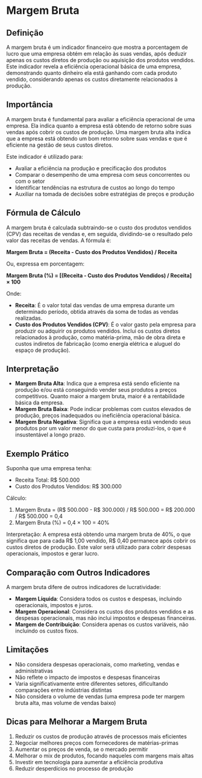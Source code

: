 # Margem Bruta

## Definição
A margem bruta é um indicador financeiro que mostra a porcentagem de lucro que uma empresa obtém em relação às suas vendas, após deduzir apenas os custos diretos de produção ou aquisição dos produtos vendidos. Este indicador revela a eficiência operacional básica de uma empresa, demonstrando quanto dinheiro ela está ganhando com cada produto vendido, considerando apenas os custos diretamente relacionados à produção.

## Importância
A margem bruta é fundamental para avaliar a eficiência operacional de uma empresa. Ela indica quanto a empresa está obtendo de retorno sobre suas vendas após cobrir os custos de produção. Uma margem bruta alta indica que a empresa está obtendo um bom retorno sobre suas vendas e que é eficiente na gestão de seus custos diretos.

Este indicador é utilizado para:
- Avaliar a eficiência na produção e precificação dos produtos
- Comparar o desempenho de uma empresa com seus concorrentes ou com o setor
- Identificar tendências na estrutura de custos ao longo do tempo
- Auxiliar na tomada de decisões sobre estratégias de preços e produção

## Fórmula de Cálculo
A margem bruta é calculada subtraindo-se o custo dos produtos vendidos (CPV) das receitas de vendas e, em seguida, dividindo-se o resultado pelo valor das receitas de vendas. A fórmula é:

**Margem Bruta = (Receita - Custo dos Produtos Vendidos) / Receita**

Ou, expressa em porcentagem:

**Margem Bruta (%) = [(Receita - Custo dos Produtos Vendidos) / Receita] × 100**

Onde:
- **Receita**: É o valor total das vendas de uma empresa durante um determinado período, obtida através da soma de todas as vendas realizadas.
- **Custo dos Produtos Vendidos (CPV)**: É o valor gasto pela empresa para produzir ou adquirir os produtos vendidos. Inclui os custos diretos relacionados à produção, como matéria-prima, mão de obra direta e custos indiretos de fabricação (como energia elétrica e aluguel do espaço de produção).

## Interpretação
- **Margem Bruta Alta**: Indica que a empresa está sendo eficiente na produção e/ou está conseguindo vender seus produtos a preços competitivos. Quanto maior a margem bruta, maior é a rentabilidade básica da empresa.
- **Margem Bruta Baixa**: Pode indicar problemas com custos elevados de produção, preços inadequados ou ineficiência operacional básica.
- **Margem Bruta Negativa**: Significa que a empresa está vendendo seus produtos por um valor menor do que custa para produzi-los, o que é insustentável a longo prazo.

## Exemplo Prático
Suponha que uma empresa tenha:
- Receita Total: R$ 500.000
- Custo dos Produtos Vendidos: R$ 300.000

Cálculo:
1. Margem Bruta = (R$ 500.000 - R$ 300.000) / R$ 500.000 = R$ 200.000 / R$ 500.000 = 0,4
2. Margem Bruta (%) = 0,4 × 100 = 40%

Interpretação: A empresa está obtendo uma margem bruta de 40%, o que significa que para cada R$ 1,00 vendido, R$ 0,40 permanece após cobrir os custos diretos de produção. Este valor será utilizado para cobrir despesas operacionais, impostos e gerar lucro.

## Comparação com Outros Indicadores
A margem bruta difere de outros indicadores de lucratividade:
- **Margem Líquida**: Considera todos os custos e despesas, incluindo operacionais, impostos e juros.
- **Margem Operacional**: Considera os custos dos produtos vendidos e as despesas operacionais, mas não inclui impostos e despesas financeiras.
- **Margem de Contribuição**: Considera apenas os custos variáveis, não incluindo os custos fixos.

## Limitações
- Não considera despesas operacionais, como marketing, vendas e administrativas
- Não reflete o impacto de impostos e despesas financeiras
- Varia significativamente entre diferentes setores, dificultando comparações entre indústrias distintas
- Não considera o volume de vendas (uma empresa pode ter margem bruta alta, mas volume de vendas baixo)

## Dicas para Melhorar a Margem Bruta
1. Reduzir os custos de produção através de processos mais eficientes
2. Negociar melhores preços com fornecedores de matérias-primas
3. Aumentar os preços de venda, se o mercado permitir
4. Melhorar o mix de produtos, focando naqueles com margens mais altas
5. Investir em tecnologia para aumentar a eficiência produtiva
6. Reduzir desperdícios no processo de produção
